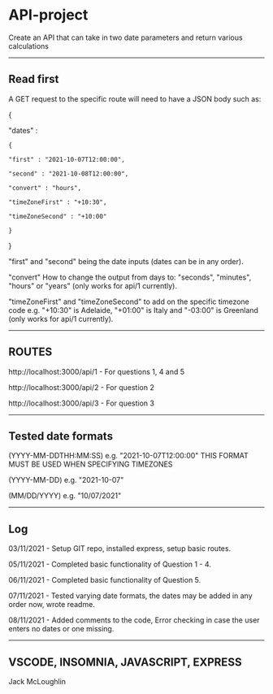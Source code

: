 # API-project

Create an API that can take in two date parameters and return various calculations

---

## Read first

A GET request to the specific route will need to have a JSON body such as:

{

  "dates" : 
  
    {
  
    "first" : "2021-10-07T12:00:00",
   
    "second" : "2021-10-08T12:00:00",
   
    "convert" : "hours",
  
    "timeZoneFirst" : "+10:30",
  
    "timeZoneSecond" : "+10:00"
  
    }
  
  }

"first" and "second" being the date inputs (dates can be in any order).

"convert" How to change the output from days to: "seconds", "minutes", "hours" or "years" (only works for api/1 currently).

"timeZoneFirst" and "timeZoneSecond" to add on the specific timezone code e.g. "+10:30" is Adelaide, "+01:00" is Italy and "-03:00" is Greenland (only works for api/1 currently).

---

## ROUTES

http://localhost:3000/api/1 - For questions 1, 4 and 5

http://localhost:3000/api/2 - For question 2

http://localhost:3000/api/3 - For question 3

---

## Tested date formats

(YYYY-MM-DDTHH:MM:SS) e.g. "2021-10-07T12:00:00" THIS FORMAT MUST BE USED WHEN SPECIFYING TIMEZONES

(YYYY-MM-DD) e.g. "2021-10-07"

(MM/DD/YYYY) e.g. "10/07/2021"

---

## Log

03/11/2021 - Setup GIT repo, installed express, setup basic routes.

05/11/2021 - Completed basic functionality of Question 1 - 4.

06/11/2021 - Completed basic functionality of Question 5.

07/11/2021 - Tested varying date formats, the dates may be added in any order now, wrote readme.

08/11/2021 - Added comments to the code, Error checking in case the user enters no dates or one missing.


--- 


## VSCODE, INSOMNIA, JAVASCRIPT, EXPRESS


Jack McLoughlin
